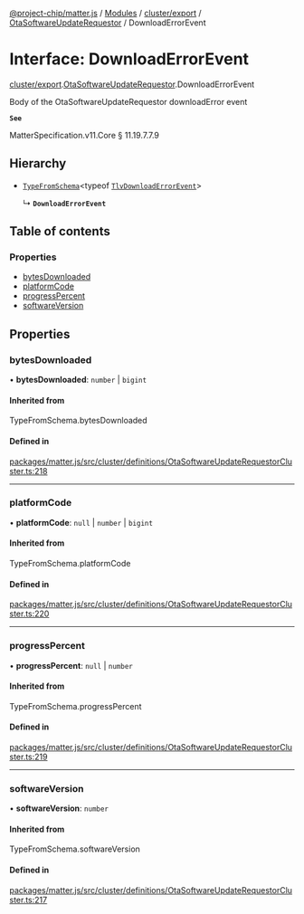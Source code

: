 [@project-chip/matter.js](../README.md) / [Modules](../modules.md) / [cluster/export](../modules/cluster_export.md) / [OtaSoftwareUpdateRequestor](../modules/cluster_export.OtaSoftwareUpdateRequestor.md) / DownloadErrorEvent

# Interface: DownloadErrorEvent

[cluster/export](../modules/cluster_export.md).[OtaSoftwareUpdateRequestor](../modules/cluster_export.OtaSoftwareUpdateRequestor.md).DownloadErrorEvent

Body of the OtaSoftwareUpdateRequestor downloadError event

**`See`**

MatterSpecification.v11.Core § 11.19.7.7.9

## Hierarchy

- [`TypeFromSchema`](../modules/tlv_export.md#typefromschema)\<typeof [`TlvDownloadErrorEvent`](../modules/cluster_export.OtaSoftwareUpdateRequestor.md#tlvdownloaderrorevent)\>

  ↳ **`DownloadErrorEvent`**

## Table of contents

### Properties

- [bytesDownloaded](cluster_export.OtaSoftwareUpdateRequestor.DownloadErrorEvent.md#bytesdownloaded)
- [platformCode](cluster_export.OtaSoftwareUpdateRequestor.DownloadErrorEvent.md#platformcode)
- [progressPercent](cluster_export.OtaSoftwareUpdateRequestor.DownloadErrorEvent.md#progresspercent)
- [softwareVersion](cluster_export.OtaSoftwareUpdateRequestor.DownloadErrorEvent.md#softwareversion)

## Properties

### bytesDownloaded

• **bytesDownloaded**: `number` \| `bigint`

#### Inherited from

TypeFromSchema.bytesDownloaded

#### Defined in

[packages/matter.js/src/cluster/definitions/OtaSoftwareUpdateRequestorCluster.ts:218](https://github.com/project-chip/matter.js/blob/6d3b6a5d957d88a9231d6ecab4bb41f8133112be/packages/matter.js/src/cluster/definitions/OtaSoftwareUpdateRequestorCluster.ts#L218)

___

### platformCode

• **platformCode**: ``null`` \| `number` \| `bigint`

#### Inherited from

TypeFromSchema.platformCode

#### Defined in

[packages/matter.js/src/cluster/definitions/OtaSoftwareUpdateRequestorCluster.ts:220](https://github.com/project-chip/matter.js/blob/6d3b6a5d957d88a9231d6ecab4bb41f8133112be/packages/matter.js/src/cluster/definitions/OtaSoftwareUpdateRequestorCluster.ts#L220)

___

### progressPercent

• **progressPercent**: ``null`` \| `number`

#### Inherited from

TypeFromSchema.progressPercent

#### Defined in

[packages/matter.js/src/cluster/definitions/OtaSoftwareUpdateRequestorCluster.ts:219](https://github.com/project-chip/matter.js/blob/6d3b6a5d957d88a9231d6ecab4bb41f8133112be/packages/matter.js/src/cluster/definitions/OtaSoftwareUpdateRequestorCluster.ts#L219)

___

### softwareVersion

• **softwareVersion**: `number`

#### Inherited from

TypeFromSchema.softwareVersion

#### Defined in

[packages/matter.js/src/cluster/definitions/OtaSoftwareUpdateRequestorCluster.ts:217](https://github.com/project-chip/matter.js/blob/6d3b6a5d957d88a9231d6ecab4bb41f8133112be/packages/matter.js/src/cluster/definitions/OtaSoftwareUpdateRequestorCluster.ts#L217)
